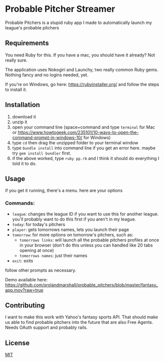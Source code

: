 # Probable Pitcher Streamer

Probable Pitchers is a stupid ruby app I made to automatically launch my league's probable pitchers

## Requirements

You need Ruby for this. If you have a mac, you should have it already? Not really sure.

The application uses Nokogiri and Launchy, two really common Ruby gems. Nothing fancy and no logins needed, yet.

If you're on Windows, go here: https://rubyinstaller.org/ and follow the steps to install it.

## Installation

1. download it
1. unzip it
1. open your command line (space+command and type `terminal` for Mac or https://www.howtogeek.com/235101/10-ways-to-open-the-command-prompt-in-windows-10/ for Windows)
1. type `cd` then drag the unzipped folder to your terminal window
1. type `bundle install` into command line if you get an error here. maybe try `gem install bundler` first.
1. if the above worked, type `ruby pp.rb` and I think it should do everything I told it to do.

## Usage
if you get it running, there's a menu. here are your options

### Commands:
* `league`: changes the league ID if you want to use this for another league. you'll probably want to do this first if you aren't in my league.
* `today`: for today's pitchers
* `player`: gets tomorrows names, lets you launch their page
* `tomorrow`: for more options on tomorrow's pitchers, such as:
    * `tomorrows links`: will launch all the probable pitchers profiles at once in your browser (don't do this unless you can handled like 20 tabs opening at once)
    * `tomorrows names`: just their names
* `exit`: exits

follow other prompts as necessary.

Demo available here: https://github.com/srolandmarshall/probable_pitchers/blob/master/fantasy_app.mov?raw=true

## Contributing

I want to make this work with Yahoo's fantasy sports API. That should make us able to find probable pitchers into the future that are also Free Agents. Needs OAuth support and probably rails.

## License
[MIT](https://choosealicense.com/licenses/mit/)
